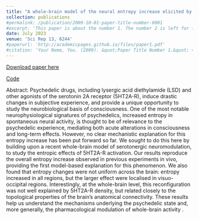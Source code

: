 ```yaml
---
title: "A whole-brain model of the neural entropy increase elicited by psychedelic drugs"
collection: publications
#permalink: /publication/2009-10-01-paper-title-number-0001
#excerpt: 'This paper is about the number 1. The number 2 is left for future work.'
date: July 2023
venue: 'Sci Rep 13, 6244'
#paperurl: 'http://academicpages.github.io/files/paper1.pdf'
#citation: 'Your Name, You. (2009). &quot;Paper Title Number 1.&quot; <i>Journal 1</i>. 1(1).'
---
```


[Download paper here](https://www.nature.com/articles/s41598-023-32649-7)

[Code](https://github.com/paulodder/dmf_entropy)


Abstract:
Psychedelic drugs, including lysergic acid diethylamide (LSD) and other agonists of the serotonin 2A receptor (5HT2A-R), induce drastic changes in subjective experience, and provide a unique opportunity to study the neurobiological basis of consciousness. One of the most notable neurophysiological signatures of psychedelics, increased entropy in spontaneous neural activity, is thought to be of relevance to the psychedelic experience, mediating both acute alterations in consciousness and long-term effects. However, no clear mechanistic explanation for this entropy increase has been put forward so far. We sought to do this here by building upon a recent whole-brain model of serotonergic neuromodulation, to study the entropic effects of 5HT2A-R activation. Our results reproduce the overall entropy increase observed in previous experiments in vivo, providing the first model-based explanation for this phenomenon. We also found that entropy changes were not uniform across the brain: entropy increased in all regions, but the larger effect were localised in visuo-occipital regions. Interestingly, at the whole-brain level, this reconfiguration was not well explained by 5HT2A-R density, but related closely to the topological properties of the brain’s anatomical connectivity. These results help us understand the mechanisms underlying the psychedelic state and, more generally, the pharmacological modulation of whole-brain activity .
